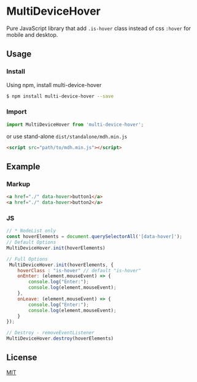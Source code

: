# MultiDeviceHover

Pure JavaScript library that add  `.is-hover` class instead of css `:hover` for mobile and desktop.

## Usage

### Install

Using npm, install multi-device-hover  
<!-- [> npm](https://www.npmjs.com/package/multi-device-hover) -->

```bash
$ npm install multi-device-hover --save
```

### Import

```javascript
import MultiDeviceHover from 'multi-device-hover';
```

or use stand-alone `dist/standalone/mdh.min.js`

```html
<script src="path/to/mdh.min.js"></script>
```
## Example
### Markup

```html
<a href="./" data-hover>button1</a> 
<a href="./" data-hover>button2</a>
```

### JS

```javascript
// * NodeList only
const hoverElements = document.querySelectorAll('[data-hover]');
// Default Options
MultiDeviceHover.init(hoverElements)

// Full Options
 MultiDeviceHover.init(hoverElements, {
    hoverClass : "is-hover" // default "is-hover"
    onEnter: (element,mouseEvent) => {
        console.log("Enter:");
        console.log(element,mouseEvent);
    },
    onLeave: (element,mouseEvent) => {
        console.log("Enter:");
        console.log(element,mouseEvent);
    }
});

// Destroy - removeEventListener 
MultiDeviceHover.destroy(hoverElements)

```


## License

[MIT](https://opensource.org/licenses/MIT)
